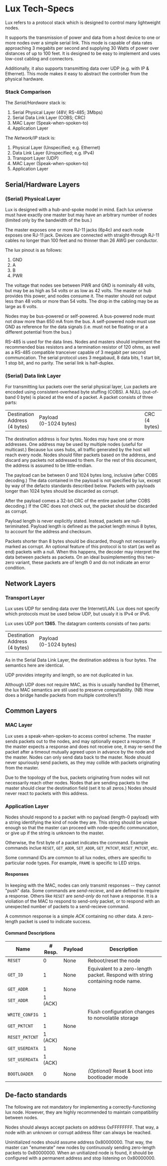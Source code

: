 Lux Tech-Specs
==============

Lux refers to a protocol stack which is designed to control many lightweight nodes. 

It supports the transmission of power and data from a host device to one or more nodes over a simple serial link. This mode is capable of data rates approaching 3 megabits per second and supplying 30 Watts of power over distances of up to 100 feet. It is designed to be easy to implement and uses low-cost cabling and connectors.

Additionally, it also supports transmitting data over UDP (e.g. with IP & Ethernet). This mode makes it easy to abstract the controller from the physical hardware.

### Stack Comparison

The *Serial/Hardware* stack is:

1. Serial Physical Layer (48V; RS-485; 3Mbps)
2. Serial Data Link Layer (COBS; CRC)
3. MAC Layer (Speak-when-spoken-to)
4. Application Layer

The *Network/IP* stack is:

1. Physical Layer (Unspecified; e.g. Ethernet)
2. Data Link Layer (Unspecified; e.g. IPv4)
3. Transport Layer (UDP)
3. MAC Layer (Speak-when-spoken-to)
4. Application Layer

Serial/Hardware Layers
----------------------

### (Serial) Physical Layer

Lux is designed with a hub-and-spoke model in mind. Each lux universe must have exactly one master but may have an arbitrary number of nodes (limited only by the bandwidth of the bus.)

The master exposes one or more RJ-11 jacks (6p4c) and each node exposes one RJ-11 jack. Devices are connected with straight-through RJ-11 cables no longer than 100 feet and no thinner than 26 AWG per conductor.

The lux pinout is as follows:
 1. GND
 2. A
 3. B
 4. PWR

The voltage that nodes see between PWR and GND is nominally 48 volts, but may be as high as 54 volts or as low as 42 volts. The master or hub provides this power, and nodes consume it. The master should not output less than 48 volts or more than 54 volts. The drop in the cabling may be as large as 6 volts.

Nodes may be bus-powered or self-powered. A bus-powered node must not draw more than 650 mA from the bus. A self-powered node must use GND as reference for the data signals (i.e. must not be floating or at a different potential from the bus.)

RS-485 is used for the data lines. Nodes and masters should implement the recommended bias resistors and a termination resistor of 120 ohms, as well as a RS-485 compatible tranceiver capable of 3 megabit per second communcation. The serial protocol uses 3 megabaud, 8 data bits, 1 start bit, 1 stop bit, and no parity. The serial link is half-duplex.

### (Serial) Data link Layer
For transmitting lux packets over the serial physical layer, Lux packets are encoded using consistent-overhead byte stuffing (COBS). A NULL (out-of-band 0 byte) is placed at the end of a packet. A packet consists of three parts:

<table><tr>
 <td>Destination Address <br> (4 bytes)</td>
 <td width="100%">Payload <br> (0-1024 bytes) </td>
 <td>CRC <br> (4 bytes) </td>
</tr></table>

The destination address is four bytes. Nodes may have one or more addresses. One address may be used by multiple nodes (useful for multicast.) Because lux uses hubs, all traffic generated by the host will reach every node. Nodes should filter packets based on the address, and discard any packets not addressed to them. For the rest of this document, the address is assumed to be little-endian.

The payload can be between 0 and 1024 bytes long, inclusive (after COBS decoding.) The data contained in the payload is not specified by lux, except by way of the defacto standards described below. Packets with payloads longer than 1024 bytes should be discarded as corrupt.

After the payload comes a 32-bit CRC of the entire packet (after COBS decoding.) If the CRC does not check out, the packet should be discarded as corrupt.

Payload length is never explicitly stated. Instead, packets are null-teriminated. Payload length is defined as the packet length minus 8 bytes, to account for the address and checksum.

Packets shorter than 8 bytes should be discarded, though not necessarily marked as corrupt. An optional feature of this protocol is to start (as well as end) packets with a null. When this happens, the decoder may interpret the data between packets as packets. On an ideal busimplementing this two-zero variant, these packets are of length 0 and do not indicate an error condition.

Network Layers
--------------

### Transport Layer

Lux uses UDP for sending data over the Internet/LAN. Lux does not specify which protocols must be used below UDP, but usualy it is IPv4 or IPv6.

Lux uses UDP port **1365**. The datagram contents consists of two parts:

<table><tr>
 <td>Destination Address <br> (4 bytes)</td>
 <td width="100%">Payload <br> (0-1024 bytes)</td>
</tr></table>

As in the Serial Data Link Layer, the destination address is four bytes. The semantics here are identical. 

UDP provides integrity and length, so are not duplicated in lux.

Although UDP does not require MAC, as this is usually handled by Ethernet, the lux MAC semantics are stil used to preserve compatability. (NB: How does a bridge handle packets from multiple controllers?)

Common Layers
-------------

### MAC Layer

Lux uses a speak-when-spoken-to access control scheme. The master sends packets out to the nodes, and may optionally expect a response. If the master expects a response and does not receive one, it may re-send the packet after a timeout mutually agreed upon in advance by the node and the master. Nodes can only send data back to the master. Node should never spuriously send packets, as they may collide with packets originating from the master.

Due to the topology of the bus, packets originating from nodes will not necessarily reach other nodes. Nodes that are sending packets to the master should clear the destination field (set it to all zeros.) Nodes should never react to packets with this address.

### Application Layer

Nodes should respond to a packet with no payload (length-0 payload) with a string identifying the kind of node they are. This string should be unique enough so that the master can proceed with node-specific communcation, or give up if the string is unknown to the master.

Otherwise, the first byte of a packet indicates the command. Example commands inclue ``RESET``, ``GET_ADDR``, ``SET_ADDR``, ``GET_PKTCNT``, ``RESET_PKTCNT``, etc. 

Some command IDs are common to all lux nodes, others are specific to particular node types. For example, ``FRAME`` is specific to LED strips.

#### Responses

In keeping with the MAC, nodes can only transmit responses -- they cannot "push" data. Some commands are *send-recieve*, and are defined to require a response. Others like ``RESET`` are *send-only* do not have a response. It is a violiation of the MAC to respond to send-only packet, or to respond with an unexpected number of packets to a send-recieve command.

A commmon response is a simple *ACK* containing no other data. A zero-length packet is used to indicate success.

#### Command Descriptions

Name            | # Resp.   | Payload           | Description 
----------------|-----------|-------------------|-------------
`RESET`         | 0         | None              | Reboot/reset the node
`GET_ID`        | 1         | None | Equivalent to a zero-length packet. Respond with string containing node name.
`GET_ADDR`      | 1         | None | 
`SET_ADDR`      | 1 (ACK)   | | 
`WRITE_CONFIG`  | 1         | | Flush configuration changes to nonvolatile storage
`GET_PKTCNT`    | 1         | None |
`RESET_PKTCNT`  | 1 (ACK)   | |
`GET_USERDATA`  | 1         | None |
`SET_USERDATA`  | 1 (ACK)   | | 
`BOOTLOADER`    | 0         | None | *(Optional)* Reset & boot into bootloader mode


De-facto standards
------------------

The following are not mandatory for implementing a correctly-functioning lux node. However, they are highly recommended to maintain compatibility between nodes.

Nodes should always accept packets on address 0xFFFFFFFF. That way, a node with an unknown or corrupt address filter can always be reached.

Uninitialized nodes should assume address 0x80000000. That way, the master can "enumerate" new nodes by continuously sending zero-length packets to 0x80000000. When an unitialized node is found, it should be configured with a permanent address and stop listening on 0x80000000.
